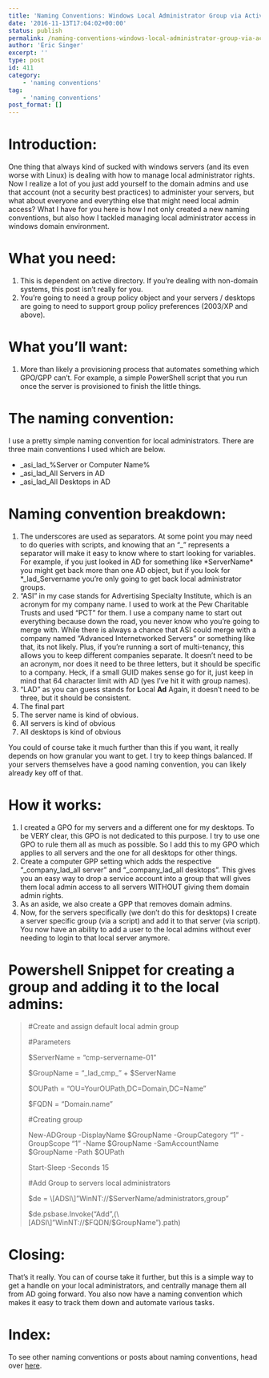```yaml
---
title: 'Naming Conventions: Windows Local Administrator Group via Active Directory'
date: '2016-11-13T17:04:02+00:00'
status: publish
permalink: /naming-conventions-windows-local-administrator-group-via-active-directory
author: 'Eric Singer'
excerpt: ''
type: post
id: 411
category:
    - 'naming conventions'
tag:
    - 'naming conventions'
post_format: []
---
```

Introduction:
=============

One thing that always kind of sucked with windows servers (and its even worse with Linux) is dealing with how to manage local administrator rights. Now I realize a lot of you just add yourself to the domain admins and use that account (not a security best practices) to administer your servers, but what about everyone and everything else that might need local admin access? What I have for you here is how I not only created a new naming conventions, but also how I tackled managing local administrator access in windows domain environment.

What you need:
==============

1. This is dependent on active directory. If you’re dealing with non-domain systems, this post isn’t really for you.
2. You’re going to need a group policy object and your servers / desktops are going to need to support group policy preferences (2003/XP and above).

What you’ll want:
=================

1. More than likely a provisioning process that automates something which GPO/GPP can’t. For example, a simple PowerShell script that you run once the server is provisioned to finish the little things.

The naming convention:
======================

I use a pretty simple naming convention for local administrators. There are three main conventions I used which are below.

- \_asi\_lad\_%Server or Computer Name%
- \_asi\_lad\_All Servers in AD
- \_asi\_lad\_All Desktops in AD

Naming convention breakdown:
============================

1. The underscores are used as separators. At some point you may need to do queries with scripts, and knowing that an “\_” represents a separator will make it easy to know where to start looking for variables. For example, if you just looked in AD for something like \*ServerName\* you might get back more than one AD object, but if you look for \*\_lad\_Servername you’re only going to get back local administrator groups.
2. “ASI” in my case stands for Advertising Specialty Institute, which is an acronym for my company name. I used to work at the Pew Charitable Trusts and used “PCT” for them. I use a company name to start out everything because down the road, you never know who you’re going to merge with. While there is always a chance that ASI could merge with a company named “Advanced Internetworked Servers” or something like that, its not likely. Plus, if you’re running a sort of multi-tenancy, this allows you to keep different companies separate. It doesn’t need to be an acronym, nor does it need to be three letters, but it should be specific to a company. Heck, if a small GUID makes sense go for it, just keep in mind that 64 character limit with AD (yes I’ve hit it with group names).
3. “LAD” as you can guess stands for **L**ocal **Ad** Again, it doesn’t need to be three, but it should be consistent.
4. The final part 
  1. The server name is kind of obvious.
  2. All servers is kind of obvious
  3. All desktops is kind of obvious

You could of course take it much further than this if you want, it really depends on how granular you want to get. I try to keep things balanced. If your servers themselves have a good naming convention, you can likely already key off of that.

How it works:
=============

1. I created a GPO for my servers and a different one for my desktops. To be VERY clear, this GPO is not dedicated to this purpose. I try to use one GPO to rule them all as much as possible. So I add this to my GPO which applies to all servers and the one for all desktops for other things.
2. Create a computer GPP setting which adds the respective “\_company\_lad\_all server” and “\_company\_lad\_all desktops”. This gives you an easy way to drop a service account into a group that will gives them local admin access to all servers WITHOUT giving them domain admin rights. 
  1. As an aside, we also create a GPP that removes domain admins.
3. Now, for the servers specifically (we don’t do this for desktops) I create a server specific group (via a script) and add it to that server (via script). You now have an ability to add a user to the local admins without ever needing to login to that local server anymore.

Powershell Snippet for creating a group and adding it to the local admins:
==========================================================================

> \#Create and assign default local admin group
> 
> \#Parameters
> 
> $ServerName = “cmp-servername-01”
> 
> $GroupName = “\_lad\_cmp\_” + $ServerName
> 
> $OUPath = “OU=YourOUPath,DC=Domain,DC=Name”
> 
> $FQDN = “Domain.name”
> 
> \#Creating group
> 
> New-ADGroup -DisplayName $GroupName -GroupCategory “1” -GroupScope “1” -Name $GroupName -SamAccountName $GroupName -Path $OUPath
> 
> Start-Sleep -Seconds 15
> 
> \#Add Group to servers local administrators
> 
> $de = \[ADSI\]”WinNT://$ServerName/administrators,group”
> 
> $de.psbase.Invoke(“Add”,(\[ADSI\]”WinNT://$FQDN/$GroupName”).path)

Closing:
========

That’s it really. You can of course take it further, but this is a simple way to get a handle on your local administrators, and centrally manage them all from AD going forward. You also now have a naming convention which makes it easy to track them down and automate various tasks.

Index:
======

To see other naming conventions or posts about naming conventions, head over [here](http://www.ericcsinger.com/naming-conventions-intoduction/).
